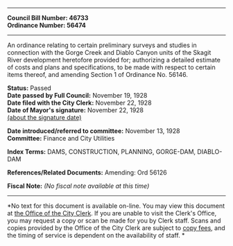 * * * * *  
  
**Council Bill Number: [](#h0)[](#h2)46733**   
**Ordinance Number: 56474**  
  
* * * * *  
  
An ordinance relating to certain preliminary surveys and studies in connection with the Gorge Creek and Diablo Canyon units of the Skagit River development heretofore provided for; authorizing a detailed estimate of costs and plans and specifications, to be made with respect to certain items thereof, and amending Section 1 of Ordinance No. 56146.  
  
**Status:** Passed   
**Date passed by Full Council:** November 19, 1928   
**Date filed with the City Clerk:** November 22, 1928   
**Date of Mayor's signature:** November 22, 1928   
[(about the signature date)](/~public/approvaldate.htm)   
  
  
**Date introduced/referred to committee:** November 13, 1928   
**Committee:** Finance and City Utilities   
  
**Index Terms:** DAMS, CONSTRUCTION, PLANNING, GORGE-DAM, DIABLO-DAM  
  
**References/Related Documents:** Amending: Ord 56126  
  
**Fiscal Note:** *(No fiscal note available at this time)*  
  
* * * * *  
  
*No text for this document is available on-line. You may view this document at [the Office of the City Clerk](http://www.seattle.gov/leg/clerk/contactUs.htm). If you are unable to visit the Clerk's Office, you may request a copy or scan be made for you by Clerk staff. Scans and copies provided by the Office of the City Clerk are subject to [copy fees](http://clerk.seattle.gov/~public/clerkfees.htm), and the timing of service is dependent on the availability of staff. *  
  
  
